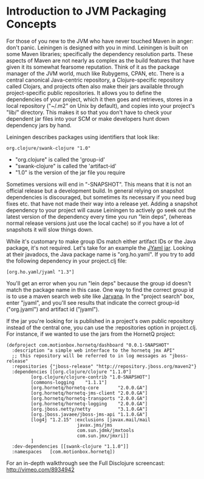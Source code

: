 # Introduction to JVM Packaging Concepts

For those of you new to the JVM who have never touched Maven in anger:
don't panic. Leiningen is designed with you in mind. Leiningen is
built on some Maven libraries; specifically the dependency resolution
parts. These aspects of Maven are not nearly as complex as the build
features that have given it its somewhat fearsome reputation. Think of
it as the package manager of the JVM world, much like Rubygems, CPAN,
etc. There is a central canonical Java-centric repository, a
Clojure-specific repository called Clojars, and projects often also
make their jars available through project-specific public
repositories. It allows you to define the dependencies of your
project, which it then goes and retrieves, stores in a local
repository ("~/.m2" on Unix by default), and copies into your
project's "lib/" directory. This makes it so that you don't have to
check your dependent jar files into your SCM or make developers hunt
down dependency jars by hand.

Leiningen describes packages using identifiers that look like:

    org.clojure/swank-clojure "1.0"

* "org.clojure" is called the 'group-id'
* "swank-clojure" is called the 'artifact-id'
* "1.0" is the version of the jar file you require

Sometimes versions will end in "-SNAPSHOT". This means that it is not
an official release but a development build. In general relying on
snapshot dependencies is discouraged, but sometimes its necessary if
you need bug fixes etc. that have not made their way into a release
yet. Adding a snapshot dependency to your project will cause Leiningen
to actively go seek out the latest version of the dependency every
time you run "lein deps", (whereas normal release versions just use
the local cache) so if you have a lot of snapshots it will slow things
down.

While it's customary to make group IDs match either artifact IDs or
the Java package, it's not required. Let's take for an example the
[JYaml jar](http://jyaml.sourceforge.net). Looking at their javadocs,
the Java package name is "org.ho.yaml". If you try to add the
following dependency in your project.clj file:

    [org.ho.yaml/jyaml "1.3"]

You'll get an error when you run "lein deps" because the group id
doesn't match the package name in this case. One way to find the
correct group id is to use a maven search web site like
[Jarvana](http://jarvana.com). In the "project search" box, enter
"jyaml", and you'll see results that indicate the correct group-id
("org.jyaml") and artifact id ("jyaml").

If the jar you're looking for is published in a project's own public
repository instead of the central one, you can use the :repositories
option in project.clj. For instance, if we wanted to use the jars from
the HornetQ project:

    (defproject com.motionbox.hornetq/dashboard "0.0.1-SNAPSHOT"
      :description "a simple web interface to the hornetq jmx API"
      ;; this repository will be referred to in log messages as "jboss-release"
      :repositories {"jboss-release" "http://repository.jboss.org/maven2"}
      :dependencies [[org.clojure/clojure "1.1.0"]
             [org.clojure/clojure-contrib "1.0-SNAPSHOT"]
             [commons-logging    "1.1.1"]
             [org.hornetq/hornetq-core       "2.0.0.GA"]
             [org.hornetq/hornetq-jms-client "2.0.0.GA"]
             [org.hornetq/hornetq-transports "2.0.0.GA"]
             [org.hornetq/hornetq-logging    "2.0.0.GA"]
             [org.jboss.netty/netty          "3.1.0.GA"]
             [org.jboss.javaee/jboss-jms-api "1.1.0.GA"]
             [log4j "1.2.15" :exclusions [javax.mail/mail
                              javax.jms/jms
                              com.sun.jdmk/jmxtools
                              com.sun.jmx/jmxri]]
             ]
      :dev-dependencies [[swank-clojure "1.1.0"]]
      :namespaces   [com.motionbox.hornetq])

For an in-depth walkthrough see the Full Disclojure screencast:
http://vimeo.com/8934942
